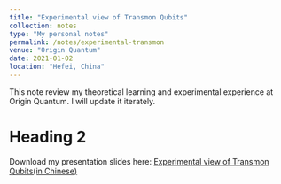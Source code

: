 ```yaml
---
title: "Experimental view of Transmon Qubits"
collection: notes
type: "My personal notes"
permalink: /notes/experimental-transmon
venue: "Origin Quantum"
date: 2021-01-02
location: "Hefei, China"
---
```


This note review my theoretical learning and experimental experience at Origin Quantum. I will update it iterately.

Heading 2
======
Download my presentation slides here: [Experimental view of Transmon Qubits(in Chinese)](http://lockonchen.github.io/files/Notes_for_superconducting_qubits.pdf)


